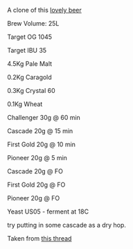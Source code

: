 A clone of this [lovely beer](https://surreyhills.co.uk/portfolio/shere-drop-abv-4-2-percent/)

Brew Volume: 25L

Target OG 1045

Target IBU 35

4.5Kg Pale Malt

0.2Kg Caragold

0.3Kg Crystal 60

0.1Kg Wheat

Challenger 30g @ 60 min

Cascade 20g @ 15 min

First Gold 20g @ 10 min

Pioneer 20g @ 5 min

Cascade 20g @ FO

First Gold 20g @ FO

Pioneer 20g @ FO


Yeast US05 - ferment at 18C

try putting in some cascade as a dry hop.



Taken from [this thread](https://www.thehomebrewforum.co.uk/threads/shere-drop.87231/)

